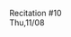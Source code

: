 
<div class="recitation">
<div class="column_date">
<p markdown="block">
Recitation #10 <br>
Thu,11/08
</p>
</div>

<div class="column_recitation">
<p markdown="block">



</p>
</div>

</div>


